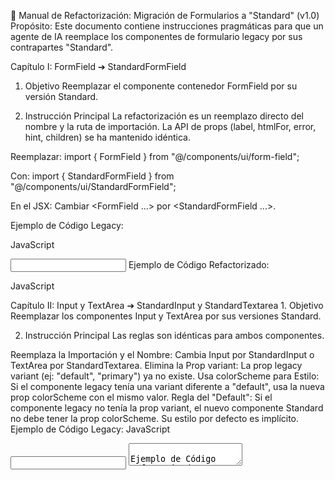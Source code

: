 📖 Manual de Refactorización: Migración de Formularios a "Standard" (v1.0)
Propósito: Este documento contiene instrucciones pragmáticas para que un agente de IA reemplace los componentes de formulario legacy por sus contrapartes "Standard".

Capítulo I: FormField ➔ StandardFormField
1. Objetivo
Reemplazar el componente contenedor FormField por su versión Standard.

2. Instrucción Principal
La refactorización es un reemplazo directo del nombre y la ruta de importación. La API de props (label, htmlFor, error, hint, children) se ha mantenido idéntica.

Reemplazar: import { FormField } from "@/components/ui/form-field";

Con: import { StandardFormField } from "@/components/ui/StandardFormField";

En el JSX: Cambiar <FormField ...> por <StandardFormField ...>.

Ejemplo de Código Legacy:

JavaScript

<FormField label="Correo" htmlFor="email" error={errors.email}>
  <Input id="email" />
</FormField>
Ejemplo de Código Refactorizado:

JavaScript

<StandardFormField label="Correo" htmlFor="email" error={errors.email}>
  <StandardInput id="email" />
</StandardFormField>
Capítulo II: Input y TextArea ➔ StandardInput y StandardTextarea
1. Objetivo
Reemplazar los componentes Input y TextArea por sus versiones Standard.

2. Instrucción Principal
Las reglas son idénticas para ambos componentes.

Reemplaza la Importación y el Nombre: Cambia Input por StandardInput o TextArea por StandardTextarea.
Elimina la Prop variant: La prop legacy variant (ej: "default", "primary") ya no existe.
Usa colorScheme para Estilo: Si el componente legacy tenía una variant diferente a "default", usa la nueva prop colorScheme con el mismo valor.
Regla del "Default": Si el componente legacy no tenía la prop variant, el nuevo componente Standard no debe tener la prop colorScheme. Su estilo por defecto es implícito.
Ejemplo de Código Legacy:
JavaScript

<Input variant="secondary" />
<TextArea /> 
Ejemplo de Código Refactorizado:
JavaScript

<StandardInput colorScheme="secondary" />
<StandardTextarea /> 
Capítulo III: SelectCustom ➔ StandardSelect
1. Objetivo
Reemplazar el componente SelectCustom por su versión Standard.

2. Instrucción Principal
Reemplaza la Importación y el Nombre: Cambia SelectCustom por StandardSelect.
Aplica la misma lógica que para Input: Elimina la prop variant y utiliza colorScheme cuando sea necesario, respetando el "Default" implícito.
Atención a onChange: Si encuentras la prop onValueChange, reemplázala por onChange para mantener la consistencia con la nueva API.
Ejemplo de Código Legacy:
JavaScript

<SelectCustom variant="primary" onValueChange={...} />
Ejemplo de Código Refactorizado:
JavaScript

<StandardSelect colorScheme="primary" onChange={...} />
Capítulo IV: CustomCheck ➔ StandardCheckbox
1. Objetivo
Reemplazar el componente CustomCheck por su versión Standard.

2. Instrucción Principal
Este componente tiene dos props de estilo.

Reemplaza la Importación y el Nombre: Cambia CustomCheck por StandardCheckbox.
Mapea las props:
La prop legacy variant (que define el color) se reemplaza por colorScheme.
La prop legacy visualVariant (que define la apariencia) se reemplaza por styleType.
Regla del "Default": Si no se especifican colorScheme ni styleType, el componente usará sus valores por defecto (primary y default respectivamente).
Ejemplo de Código Legacy:
JavaScript

<CustomCheck variant="success" visualVariant="outline" />
Ejemplo de Código Refactorizado:
JavaScript

<StandardCheckbox colorScheme="success" styleType="outline" />
